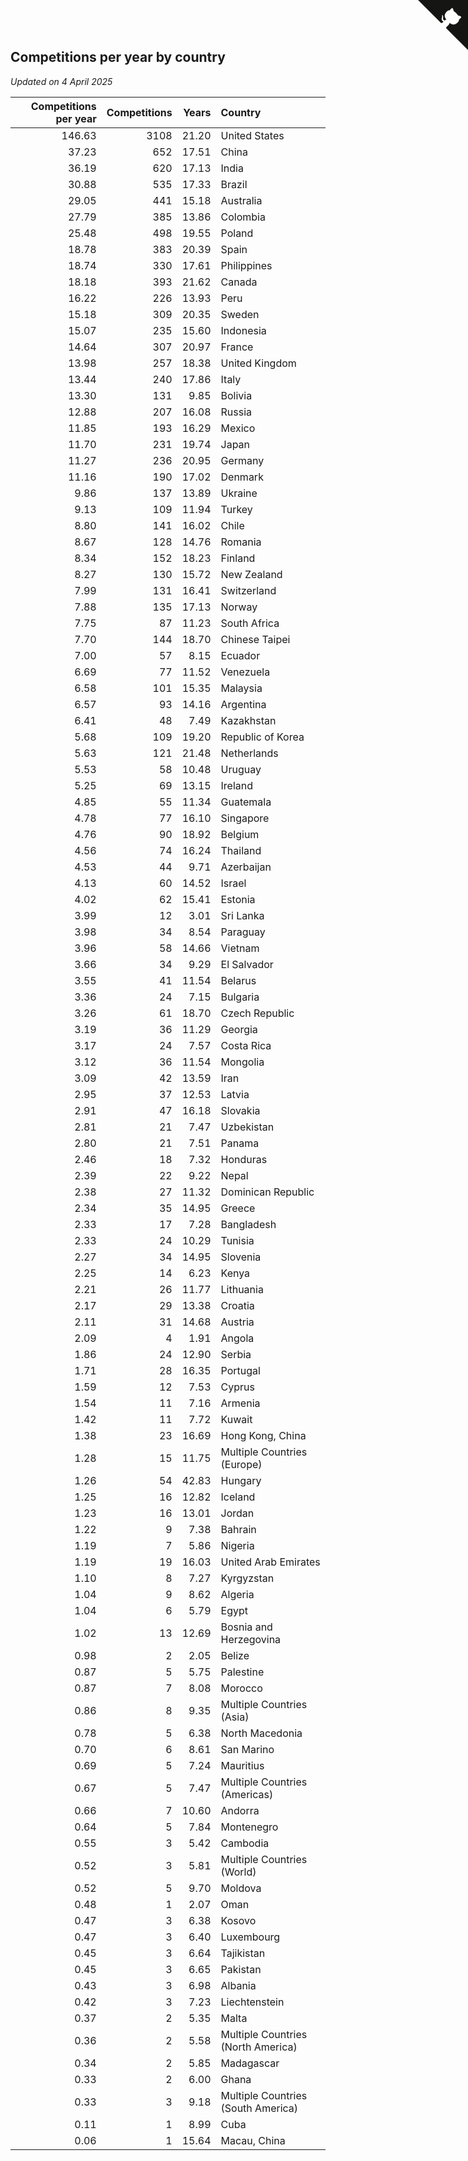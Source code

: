 ## Competitions per year by country

*Updated on  4 April 2025*

| Competitions per year | Competitions | Years | Country |
| ---: | ---: | ---: | :--- |
| 146.63 | 3108 | 21.20 | United States |
| 37.23 | 652 | 17.51 | China |
| 36.19 | 620 | 17.13 | India |
| 30.88 | 535 | 17.33 | Brazil |
| 29.05 | 441 | 15.18 | Australia |
| 27.79 | 385 | 13.86 | Colombia |
| 25.48 | 498 | 19.55 | Poland |
| 18.78 | 383 | 20.39 | Spain |
| 18.74 | 330 | 17.61 | Philippines |
| 18.18 | 393 | 21.62 | Canada |
| 16.22 | 226 | 13.93 | Peru |
| 15.18 | 309 | 20.35 | Sweden |
| 15.07 | 235 | 15.60 | Indonesia |
| 14.64 | 307 | 20.97 | France |
| 13.98 | 257 | 18.38 | United Kingdom |
| 13.44 | 240 | 17.86 | Italy |
| 13.30 | 131 | 9.85 | Bolivia |
| 12.88 | 207 | 16.08 | Russia |
| 11.85 | 193 | 16.29 | Mexico |
| 11.70 | 231 | 19.74 | Japan |
| 11.27 | 236 | 20.95 | Germany |
| 11.16 | 190 | 17.02 | Denmark |
| 9.86 | 137 | 13.89 | Ukraine |
| 9.13 | 109 | 11.94 | Turkey |
| 8.80 | 141 | 16.02 | Chile |
| 8.67 | 128 | 14.76 | Romania |
| 8.34 | 152 | 18.23 | Finland |
| 8.27 | 130 | 15.72 | New Zealand |
| 7.99 | 131 | 16.41 | Switzerland |
| 7.88 | 135 | 17.13 | Norway |
| 7.75 | 87 | 11.23 | South Africa |
| 7.70 | 144 | 18.70 | Chinese Taipei |
| 7.00 | 57 | 8.15 | Ecuador |
| 6.69 | 77 | 11.52 | Venezuela |
| 6.58 | 101 | 15.35 | Malaysia |
| 6.57 | 93 | 14.16 | Argentina |
| 6.41 | 48 | 7.49 | Kazakhstan |
| 5.68 | 109 | 19.20 | Republic of Korea |
| 5.63 | 121 | 21.48 | Netherlands |
| 5.53 | 58 | 10.48 | Uruguay |
| 5.25 | 69 | 13.15 | Ireland |
| 4.85 | 55 | 11.34 | Guatemala |
| 4.78 | 77 | 16.10 | Singapore |
| 4.76 | 90 | 18.92 | Belgium |
| 4.56 | 74 | 16.24 | Thailand |
| 4.53 | 44 | 9.71 | Azerbaijan |
| 4.13 | 60 | 14.52 | Israel |
| 4.02 | 62 | 15.41 | Estonia |
| 3.99 | 12 | 3.01 | Sri Lanka |
| 3.98 | 34 | 8.54 | Paraguay |
| 3.96 | 58 | 14.66 | Vietnam |
| 3.66 | 34 | 9.29 | El Salvador |
| 3.55 | 41 | 11.54 | Belarus |
| 3.36 | 24 | 7.15 | Bulgaria |
| 3.26 | 61 | 18.70 | Czech Republic |
| 3.19 | 36 | 11.29 | Georgia |
| 3.17 | 24 | 7.57 | Costa Rica |
| 3.12 | 36 | 11.54 | Mongolia |
| 3.09 | 42 | 13.59 | Iran |
| 2.95 | 37 | 12.53 | Latvia |
| 2.91 | 47 | 16.18 | Slovakia |
| 2.81 | 21 | 7.47 | Uzbekistan |
| 2.80 | 21 | 7.51 | Panama |
| 2.46 | 18 | 7.32 | Honduras |
| 2.39 | 22 | 9.22 | Nepal |
| 2.38 | 27 | 11.32 | Dominican Republic |
| 2.34 | 35 | 14.95 | Greece |
| 2.33 | 17 | 7.28 | Bangladesh |
| 2.33 | 24 | 10.29 | Tunisia |
| 2.27 | 34 | 14.95 | Slovenia |
| 2.25 | 14 | 6.23 | Kenya |
| 2.21 | 26 | 11.77 | Lithuania |
| 2.17 | 29 | 13.38 | Croatia |
| 2.11 | 31 | 14.68 | Austria |
| 2.09 | 4 | 1.91 | Angola |
| 1.86 | 24 | 12.90 | Serbia |
| 1.71 | 28 | 16.35 | Portugal |
| 1.59 | 12 | 7.53 | Cyprus |
| 1.54 | 11 | 7.16 | Armenia |
| 1.42 | 11 | 7.72 | Kuwait |
| 1.38 | 23 | 16.69 | Hong Kong, China |
| 1.28 | 15 | 11.75 | Multiple Countries (Europe) |
| 1.26 | 54 | 42.83 | Hungary |
| 1.25 | 16 | 12.82 | Iceland |
| 1.23 | 16 | 13.01 | Jordan |
| 1.22 | 9 | 7.38 | Bahrain |
| 1.19 | 7 | 5.86 | Nigeria |
| 1.19 | 19 | 16.03 | United Arab Emirates |
| 1.10 | 8 | 7.27 | Kyrgyzstan |
| 1.04 | 9 | 8.62 | Algeria |
| 1.04 | 6 | 5.79 | Egypt |
| 1.02 | 13 | 12.69 | Bosnia and Herzegovina |
| 0.98 | 2 | 2.05 | Belize |
| 0.87 | 5 | 5.75 | Palestine |
| 0.87 | 7 | 8.08 | Morocco |
| 0.86 | 8 | 9.35 | Multiple Countries (Asia) |
| 0.78 | 5 | 6.38 | North Macedonia |
| 0.70 | 6 | 8.61 | San Marino |
| 0.69 | 5 | 7.24 | Mauritius |
| 0.67 | 5 | 7.47 | Multiple Countries (Americas) |
| 0.66 | 7 | 10.60 | Andorra |
| 0.64 | 5 | 7.84 | Montenegro |
| 0.55 | 3 | 5.42 | Cambodia |
| 0.52 | 3 | 5.81 | Multiple Countries (World) |
| 0.52 | 5 | 9.70 | Moldova |
| 0.48 | 1 | 2.07 | Oman |
| 0.47 | 3 | 6.38 | Kosovo |
| 0.47 | 3 | 6.40 | Luxembourg |
| 0.45 | 3 | 6.64 | Tajikistan |
| 0.45 | 3 | 6.65 | Pakistan |
| 0.43 | 3 | 6.98 | Albania |
| 0.42 | 3 | 7.23 | Liechtenstein |
| 0.37 | 2 | 5.35 | Malta |
| 0.36 | 2 | 5.58 | Multiple Countries (North America) |
| 0.34 | 2 | 5.85 | Madagascar |
| 0.33 | 2 | 6.00 | Ghana |
| 0.33 | 3 | 9.18 | Multiple Countries (South America) |
| 0.11 | 1 | 8.99 | Cuba |
| 0.06 | 1 | 15.64 | Macau, China |


<a href="https://github.com/jonatanklosko/wca_statistics" class="github-corner" aria-label="View source on Github"><svg width="80" height="80" viewBox="0 0 250 250" style="fill:#151513; color:#fff; position: absolute; top: 0; border: 0; right: 0;" aria-hidden="true"><path d="M0,0 L115,115 L130,115 L142,142 L250,250 L250,0 Z"></path><path d="M128.3,109.0 C113.8,99.7 119.0,89.6 119.0,89.6 C122.0,82.7 120.5,78.6 120.5,78.6 C119.2,72.0 123.4,76.3 123.4,76.3 C127.3,80.9 125.5,87.3 125.5,87.3 C122.9,97.6 130.6,101.9 134.4,103.2" fill="currentColor" style="transform-origin: 130px 106px;" class="octo-arm"></path><path d="M115.0,115.0 C114.9,115.1 118.7,116.5 119.8,115.4 L133.7,101.6 C136.9,99.2 139.9,98.4 142.2,98.6 C133.8,88.0 127.5,74.4 143.8,58.0 C148.5,53.4 154.0,51.2 159.7,51.0 C160.3,49.4 163.2,43.6 171.4,40.1 C171.4,40.1 176.1,42.5 178.8,56.2 C183.1,58.6 187.2,61.8 190.9,65.4 C194.5,69.0 197.7,73.2 200.1,77.6 C213.8,80.2 216.3,84.9 216.3,84.9 C212.7,93.1 206.9,96.0 205.4,96.6 C205.1,102.4 203.0,107.8 198.3,112.5 C181.9,128.9 168.3,122.5 157.7,114.1 C157.9,116.9 156.7,120.9 152.7,124.9 L141.0,136.5 C139.8,137.7 141.6,141.9 141.8,141.8 Z" fill="currentColor" class="octo-body"></path></svg></a><style>.github-corner:hover .octo-arm{animation:octocat-wave 560ms ease-in-out}@keyframes octocat-wave{0%,100%{transform:rotate(0)}20%,60%{transform:rotate(-25deg)}40%,80%{transform:rotate(10deg)}}@media (max-width:500px){.github-corner:hover .octo-arm{animation:none}.github-corner .octo-arm{animation:octocat-wave 560ms ease-in-out}}</style>
